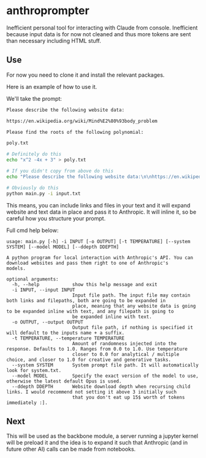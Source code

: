 # anthroprompter

Inefficient personal tool for interacting with Claude from console. Inefficient because input data is for now not cleaned and thus more tokens are sent than necessary including HTML stuff.

## Use

For now you need to clone it and install the relevant packages.

Here is an example of how to use it.

We'll take the prompt:

```txt
Please describe the following website data:

https://en.wikipedia.org/wiki/Mind%E2%80%93body_problem

Please find the roots of the following polynomial:

poly.txt
```

```bash
# Definitely do this
echo "x^2 -4x + 3" > poly.txt

# If you didn't copy from above do this
echo "Please describe the following website data:\n\nhttps://en.wikipedia.org/wiki/Mind%E2%80%93body_problem\n\nPlease find the roots of the following polynomial:\n\npoly.txt" > input.txt

# Obviously do this
python main.py -i input.txt
```

This means, you can include links and files in your text and it will expand website and text data in place and pass it to Anthropic. It will inline it, so be careful how you structure your prompt.

Full cmd help below:

```
usage: main.py [-h] -i INPUT [-o OUTPUT] [-t TEMPERATURE] [--system SYSTEM] [--model MODEL] [--ddepth DDEPTH]

A python program for local interaction with Anthropic's API. You can download websites and pass them right to one of Anthropic's
models.

optional arguments:
  -h, --help            show this help message and exit
  -i INPUT, --input INPUT
                        Input file path. The input file may contain both links and filepaths, both are going to be expanded in
                        place, meaning that any website data is going to be expanded inline with text, and any filepath is going to
                        be expanded inline with text.
  -o OUTPUT, --output OUTPUT
                        Output file path, if nothing is specified it will default to the inputs name + a suffix.
  -t TEMPERATURE, --temperature TEMPERATURE
                        Amount of randomness injected into the response. Defaults to 1.0. Ranges from 0.0 to 1.0. Use temperature
                        closer to 0.0 for analytical / multiple choice, and closer to 1.0 for creative and generative tasks.
  --system SYSTEM       System prompt file path. It will automatically look for system.txt.
  --model MODEL         Specify the exact version of the model to use, otherwise the latest default Opus is used.
  --ddepth DDEPTH       Website download depth when recursing child links. I would recommend not setting it above 3 initially such
                        that you don't eat up 15$ worth of tokens immediately :].
```

## Next 

This will be used as the backbone module, a server running a jupyter kernel will be preload it and the idea is to expand it such that Anthropic (and in future other AI) calls can be made from notebooks.
